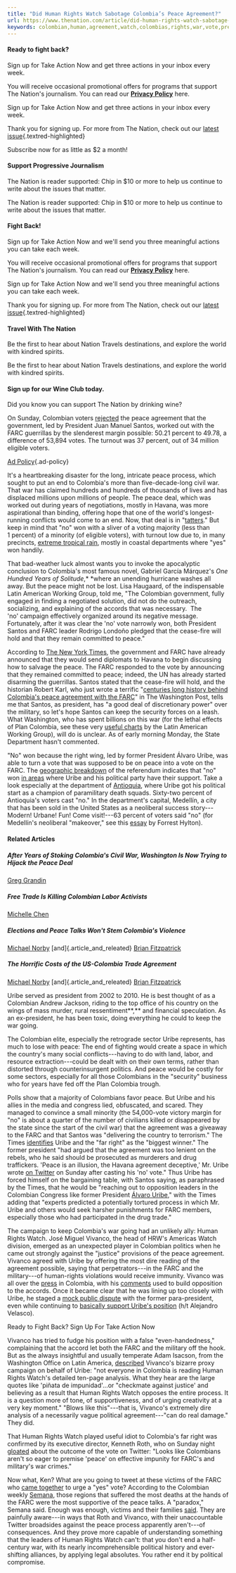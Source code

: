 ```yaml
---
title: "Did Human Rights Watch Sabotage Colombia’s Peace Agreement?"
url: https://www.thenation.com/article/did-human-rights-watch-sabotage-colombias-peace-agreement/
keywords: colombian,human,agreement,watch,colombias,rights,war,vote,president,sabotage,nation,santos,peace,uribe,farc
---
```

#### Ready to fight back?

Sign up for Take Action Now and get three actions in your inbox every week.

You will receive occasional promotional offers for programs that support The Nation's journalism. You can read our [**Privacy Policy**](https://www.thenation.com/privacy-policy/) here.

Sign up for Take Action Now and get three actions in your inbox every week.

Thank you for signing up. For more from The Nation, check out our [latest issue](https://www.thenation.com/issue){.textred-highlighted}

Subscribe now for as little as \$2 a month!

[](https://subscribe.thenation.com/flex/NA/key/CEM/)

#### Support Progressive Journalism

The Nation is reader supported: Chip in \$10 or more to help us continue to write about the issues that matter. [](https://www.thenation.com/donate-website/?sourceid=1020085)

The Nation is reader supported: Chip in \$10 or more to help us continue to write about the issues that matter.

#### Fight Back!

Sign up for Take Action Now and we'll send you three meaningful actions you can take each week.

You will receive occasional promotional offers for programs that support The Nation's journalism. You can read our [**Privacy Policy**](https://www.thenation.com/privacy-policy/) here.

Sign up for Take Action Now and we'll send you three meaningful actions you can take each week.

Thank you for signing up. For more from The Nation, check out our [latest issue](https://www.thenation.com/issue){.textred-highlighted}

#### Travel With The Nation

Be the first to hear about Nation Travels destinations, and explore the world with kindred spirits. [](https://www.thenation.com/travels)

Be the first to hear about Nation Travels destinations, and explore the world with kindred spirits.

#### Sign up for our Wine Club today.

Did you know you can support The Nation by drinking wine?

[](https://www.thenationwineclub.com)

On Sunday, Colombian voters [rejected](http://plebiscito.registraduria.gov.co/99PL/DPLZZZZZZZZZZZZZZZZZ_L1.htm) the peace agreement that the government, led by President Juan Manuel Santos, worked out with the FARC guerrillas by the slenderest margin possible: 50.21 percent to 49.78, a difference of 53,894 votes. The turnout was 37 percent, out of 34 million eligible voters.

[Ad Policy](http://www.thenation.com/advertising-policy){.ad-policy}

It's a heartbreaking disaster for the long, intricate peace process, which sought to put an end to Colombia's more than five-decade-long civil war. That war has claimed hundreds and hundreds of thousands of lives and has displaced millions upon millions of people. The peace deal, which was worked out during years of negotiations, mostly in Havana, was more aspirational than binding, offering hope that one of the world's longest-running conflicts would come to an end. Now, that deal is in "[tatters](http://time.com/4516337/colombians-reject-peace-deal/)." But keep in mind that "no" won with a sliver of a voting majority (less than 1 percent) of a minority (of eligible voters), with turnout low due to, in many precincts, [extreme tropical rain](http://colombiareports.com/weather-illegal-campaigning-mar-colombia-peace-vote-observers/), mostly in coastal departments where "yes" won handily.

That bad-weather luck almost wants you to invoke the apocalyptic conclusion to Colombia's most famous novel, Gabriel García Márquez's *One Hundred Years of Solitude*,* *where an unending hurricane washes all away. But the peace might not be lost. Lisa Haugaard, of the indispensable Latin American Working Group, told me, "The Colombian government, fully engaged in finding a negotiated solution, did not do the outreach, socializing, and explaining of the accords that was necessary.  The 'no' campaign effectively organized around its negative message. Fortunately, after it was clear the 'no' vote narrowly won, both President Santos and FARC leader Rodrigo Londoño pledged that the cease-fire will hold and that they remain committed to peace."

According to [The New York Times](http://www.nytimes.com/2016/10/03/world/colombia-peace-deal-defeat.html?hp&action=click&pgtype=Homepage&clickSource=story-heading&module=first-column-region&region=top-news&WT.nav=top-news&_r=0), the government and FARC have already announced that they would send diplomats to Havana to begin discussing how to salvage the peace. The FARC responded to the vote by announcing that they remained committed to peace; indeed, the UN has already started disarming the guerrillas. Santos stated that the cease-fire will hold, and the historian Robert Karl, who just wrote a terrific "[centuries long history behind Colombia's peace agreement with the FARC](https://www.washingtonpost.com/news/monkey-cage/wp/2016/10/01/heres-the-century-long-history-behind-colombias-peace-agreement-with-the-farc/)" in The Washington Post, tells me that Santos, as president, has "a good deal of discretionary power" over the military, so let's hope Santos can keep the security forces on a leash. What Washington, who has spent billions on this war (for the lethal effects of Plan Colombia, see these very [useful charts](http://lawg.org/storage/documents/Human_Rights_Costs_during_Plan_Colombia.pdf) by the Latin American Working Group), will do is unclear. As of early morning Monday, the State Department hasn't commented.

"No" won because the right wing, led by former President Álvaro Uribe, was able to turn a vote that was supposed to be on peace into a vote on the FARC. The [geographic breakdown](http://www.nytimes.com/2016/10/03/world/colombia-peace-deal-defeat.html?hp&action=click&pgtype=Homepage&clickSource=story-heading&module=first-column-region&region=top-news&WT.nav=top-news&_r=0) of the referendum indicates that "no" won [in areas](https://twitter.com/RAKarl/status/782732269031227393) where Uribe and his political party have their support. Take a look especially at the department of [Antioquia](http://plebiscito.registraduria.gov.co/99PL/DPL01ZZZZZZZZZZZZZZZ_L1.htm), where Uribe got his political start as a champion of paramilitary death squads. Sixty-two percent of Antioquia's voters cast "no." In the department's capital, Medellín, a city that has been sold in the United States as a neoliberal success story---Modern! Urbane! Fun! Come visit!---63 percent of voters said "no" (for Medellín's neoliberal "makeover," see this [essay](https://newleftreview.org/II/44/forrest-hylton-remaking-medellin) by Forrest Hylton).

#### Related Articles

[](https://www.thenation.com/article/after-years-of-stoking-colombias-civil-war-washington-is-now-trying-to-hijack-the-peace-deal/)

##### After Years of Stoking Colombia's Civil War, Washington Is Now Trying to Hijack the Peace Deal

[Greg Grandin](https://www.thenation.com/authors/greg-grandin/)

[](https://www.thenation.com/article/after-free-trade-came-to-colombia-workers-started-to-die/)

##### Free Trade Is Killing Colombian Labor Activists

[Michelle Chen](https://www.thenation.com/authors/michelle-chen/)

[](https://www.thenation.com/article/elections-and-peace-talks-wont-stem-colombias-violence/)

##### Elections and Peace Talks Won't Stem Colombia's Violence

[Michael Norby](https://www.thenation.com/authors/michael-norby/) [and]{.article_and_releated} [Brian Fitzpatrick](https://www.thenation.com/authors/brian-fitzpatrick/)

[](https://www.thenation.com/article/horrific-costs-us-colombia-trade-agreement/)

##### The Horrific Costs of the US-Colombia Trade Agreement

[Michael Norby](https://www.thenation.com/authors/michael-norby/) [and]{.article_and_releated} [Brian Fitzpatrick](https://www.thenation.com/authors/brian-fitzpatrick/)

Uribe served as president from 2002 to 2010. He is best thought of as a Colombian Andrew Jackson, riding to the top office of his country on the wings of mass murder, rural ressentiment**,** and financial speculation. As an ex-president, he has been toxic, doing everything he could to keep the war going.

The Colombian elite, especially the retrograde sector Uribe represents, has much to lose with peace: The end of fighting would create a space in which the country's many social conflicts---having to do with land, labor, and resource extraction---could be dealt with on their own terms, rather than distorted through counterinsurgent politics. And peace would be costly for some sectors, especially for all those Colombians in the "security" business who for years have fed off the Plan Colombia trough.

Polls show that a majority of Colombians favor peace. But Uribe and his allies in the media and congress lied, obfuscated, and scared. They managed to convince a small minority (the 54,000-vote victory margin for "no" is about a quarter of the number of civilians killed or disappeared by the state since the start of the civil war) that the agreement was a giveaway to the FARC and that Santos was "delivering the country to terrorism." The Times [identifies](http://www.nytimes.com/2016/10/03/world/colombia-peace-deal-defeat.html?hp&action=click&pgtype=Homepage&clickSource=story-heading&module=first-column-region&region=top-news&WT.nav=top-news&_r=0) Uribe and the "far right" as the "biggest winner." The former president "had argued that the agreement was too lenient on the rebels, who he said should be prosecuted as murderers and drug traffickers. 'Peace is an illusion, the Havana agreement deceptive,' Mr. Uribe wrote [on Twitter](https://twitter.com/alvarouribevel) on Sunday after casting his 'no' vote." Thus Uribe has forced himself on the bargaining table, with Santos saying, as paraphrased by the Times, that he would be "reaching out to opposition leaders in the Colombian Congress like former President [Álvaro Uribe](http://topics.nytimes.com/top/reference/timestopics/people/u/alvaro_uribe/index.html?inline=nyt-per)," with the Times adding that "experts predicted a potentially tortured process in which Mr. Uribe and others would seek harsher punishments for FARC members, especially those who had participated in the drug trade."

The campaign to keep Colombia's war going had an unlikely ally: Human Rights Watch. José Miguel Vivanco, the head of HRW's Americas Watch division, emerged as an unexpected player in Colombian politics when he came out strongly against the "justice" provisions of the peace agreement. Vivanco agreed with Uribe by offering the most dire reading of the agreement possible, saying that perpetrators---in the FARC and the military---of human-rights violations would receive immunity. Vivanco was all over the [press](http://www.noticiasrcn.com/tags/jose-miguel-vivanco) in Colombia, with his [comments](http://www.elespectador.com/tags/jos%C3%A9-miguel-vivanco) used to build opposition to the accords. Once it became clear that he was lining up too closely with Uribe, he staged a [mock public dispute](http://www.eltiempo.com/noticias/jose-miguel-vivanco) with the former para-president, even while continuing to [basically support Uribe's position](http://www.semana.com/nacion/articulo/jose-miguel-vivanco-analiza-acuerdo-de-paz-con-las-farc/494898) (h/t Alejandro Velasco).

Ready to Fight Back? Sign Up For Take Action Now

Vivanco has tried to fudge his position with a false "even-handedness," complaining that the accord let both the FARC and the military off the hook. But as the always insightful and usually temperate Adam Isacson, from the Washington Office on Latin America, [described](http://www.cato.org/events/colombia-peace-any-price) Vivanco's bizarre proxy campaign on behalf of Uribe: "not everyone in Colombia is reading Human Rights Watch's detailed ten-page analysis. What they hear are the large quotes like 'piñata de impunidad'...or "checkmate against justice' and believing as a result that Human Rights Watch opposes the entire process. It is a question more of tone, of supportiveness, and of urging creativity at a very key moment." "Blows like this"---that is, Vivanco's extremely dire analysis of a necessarily vague political agreement---"can do real damage." They did.

That Human Rights Watch played useful idiot to Colombia's far right was confirmed by its executive director, Kenneth Roth, who on Sunday night [gloated](https://twitter.com/kenroth?lang=en) about the outcome of the vote on Twitter: "Looks like Colombians aren't so eager to premise 'peace' on effective impunity for FARC's and military's war crimes."

Now what, Ken? What are you going to tweet at these victims of the FARC who [came together](https://www.youtube.com/watch?v=vIg1s_tb5ts&persist_app=1&app=desktop&client=mv-google&gl=US&hl=en) to urge a "yes" vote? According to the Colombian weekly [Semana](http://www.semana.com/nacion/articulo/plebiscito-por-la-paz-victimas-del-conflicto-votaron-por-el-si/496571), those regions that suffered the most deaths at the hands of the FARC were the most supportive of the peace talks. A "paradox," Semana said. Enough was enough, victims and their families [said](https://www.youtube.com/watch?v=vIg1s_tb5ts&persist_app=1&app=desktop&client=mv-google&gl=US&hl=en). They are painfully aware---in ways that Roth and Vivanco, with their unaccountable Twitter broadsides against the peace process apparently aren't---of consequences. And they prove more capable of understanding something that the leaders of Human Rights Watch can't: that you don't end a half-century war, with its nearly incomprehensible political history and ever-shifting alliances, by applying legal absolutes. You rather end it by political compromise.
